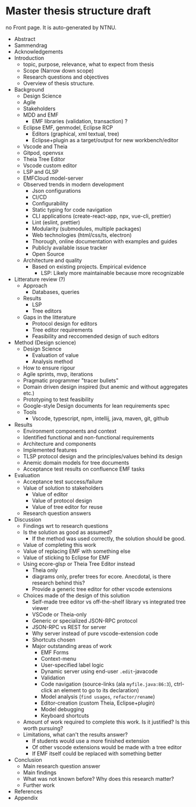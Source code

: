

# Master thesis structure draft


no Front page. It is auto-generated by NTNU.

* Abstract
* Sammendrag
* Acknowledgements
* Introduction
  * topic, purpose, relevance, what to expect from thesis
  * Scope (Narrow down scope)
  * Research questions and objectives
  * Overview of thesis structure.
* Background
  * Design Science
  * Agile
  * Stakeholders
  * MDD and EMF
    * EMF libraries (validation, transaction) ?
  * Eclipse EMF, genmodel, Eclipse RCP
    * Editors (graphical, xml textual, tree)
    * Eclipse+plugin as a target/output for new workbench/editor
  * Vscode and Theia
  * Gitpod, openvsx
  * Theia Tree Editor
  * Vscode custom editor
  * LSP and GLSP
  * EMFCloud model-server
  * Observed trends in modern development
    * Json configurations
    * CI/CD
    * Configurability
    * Static typing for code navigation
    * CLI applications (create-react-app, npx, vue-cli, prettier)
    * Lint (eslint, prettier)
    * Modularity (submodules, multiple packages)
    * Web technologies (html/css/ts, electron)
    * Thorough, online documentation with examples and guides
    * Publicly available issue tracker
    * Open Source
  * Architecture and quality
    * Based on existing projects. Empirical evidence
      * LSP: Likely more maintainable because more recognizable
* Litterature review (?)
  * Approach
    * Databases, queries
  * Results
    * LSP
    * Tree editors
  * Gaps in the litterature
    * Protocol design for editors
    * Tree editor requirements
    * Feasibility and reccomended design of such editors
* Method (Design science)
  * Design Science
    * Evaluation of value
    * Analysis method
  * How to ensure rigour
  * Agile sprints, mvp, iterations
  * Pragmatic programmer "tracer bullets"
  * Domain driven design inspired (but anemic and without aggregates etc.)
  * Prototyping to test feasibility
  * Google-style Design documents for lean requirements spec
  * Tools
    * Vscode, typescript, npm, intellij, java, maven, git, github
* Results
  * Environment components and context
  * Identified functional and non-functional requirements
  * Architecture and components
  * Implemented features
  * TLSP protocol design and the principles/values behind its design
  * Anemic domain models for tree documents
  * Acceptance test results on confluence EMF tasks
* Evaluation
  * Acceptance test success/failure
  * Value of solution to stakeholders
    * Value of editor
    * Value of protocol design
    * Value of tree editor for reuse
  * Research question answers
* Discussion
  * Findings wrt to research questions
  * Is the solution as good as assumed?
    * If the method was used correctly, the solution should be good.
  * Value of completing this work
  * Value of replacing EMF with something else
  * Value of sticking to Eclipse for EMF
  * Using ecore-glsp or Theia Tree Editor instead
    * Theia only
    * diagrams only, prefer trees for ecore. Anecdotal, is there research behind this?
    * Provide a generic tree editor for other vscode extensions
  * Choices made of the design of this solution
    * Self-made tree editor vs off-the-shelf library vs integrated tree viewer
    * VSCode or Theia-only
    * Generic or specialized JSON-RPC protocol
    * JSON-RPC vs REST for server
    * Why server instead of pure vscode-extension code
    * Shortcuts chosen
    * Major outstanding areas of work
      * EMF Forms
      * Context-menu
      * User-specified label logic
      * Dynamic server using end-user `.edit`-javacode
      * Validation
      * Code navigation (source-links (ala `myfile.java:86:3`), ctrl-click an element to go to its declaration)
      * Model analysis (`find usages`, `refactor/rename`)
      * Editor-creation (custom Theia, Eclipse+plugin)
      * Model debugging
      * Keyboard shortcuts
  * Amount of work required to complete this work. Is it justified? Is this worth pursuing?
  * Limitations, what can't the results answer?
    * If students would use a more finished extension
    * Of other vscode extensions would be made with a tree editor
    * If EMF itself could be replaced with something better
* Conclusion
  * Main research question answer
  * Main findings
  * What was not known before? Why does this research matter?
  * Further work
* References
* Appendix